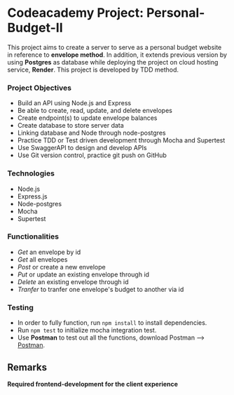 # Codeacademy Project: Personal-Budget-II
This project aims to create a server to serve as a personal budget website in reference to **envelope method**. 
In addition, it extends previous version by using **Postgres** as database while deploying the project on cloud hosting service, **Render**.
This project is developed by TDD method.

### Project Objectives
- Build an API using Node.js and Express
- Be able to create, read, update, and delete envelopes
- Create endpoint(s) to update envelope balances
- Create database to store server data
- Linking database and Node through node-postgres
- Practice TDD or Test driven development through Mocha and Supertest
- Use SwaggerAPI to design and develop APIs
- Use Git version control, practice git push on GitHub

### Technologies
- Node.js
- Express.js
- Node-postgres
- Mocha
- Supertest

### Functionalities
- *Get* an envelope by id
- *Get* all envelopes
- *Post* or create a new envelope 
- *Put* or update an existing envelope through id
- *Delete* an existing envelope through id
- *Tranfer* to tranfer one envelope's budget to another via id

### Testing
- In order to fully function, run `npm install` to install dependencies.
- Run `npm test` to initialize mocha integration test.
- Use **Postman** to test out all the functions, download Postman --> [Postman](https://www.postman.com/).
  
## Remarks
**Required frontend-development for the client experience**
